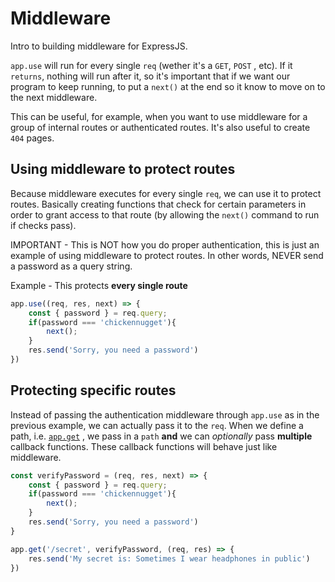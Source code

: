 # Middleware

Intro to building middleware for ExpressJS. 

`app.use` will run for every single `req` (wether it's a `GET`, `POST` , etc). If it `returns`, nothing will run after it, so it's important that if we want our program to keep running, to put a `next()` at the end so it know to move on to the next middleware.

This can be useful, for example, when you want to use middleware for a group of internal routes or authenticated routes. 
It's also useful to create `404` pages.

## Using middleware to protect routes

Because middleware executes for every single `req`, we can use it to protect routes. Basically creating functions that check for certain parameters in order to grant access to that route (by allowing the `next()` command to run if checks pass).

IMPORTANT - This is NOT how you do proper authentication, this is just an example of using middleware to protect routes. In other words, NEVER send a password as a query string. 

Example - This protects **every single route**
```Javascript
app.use((req, res, next) => {
    const { password } = req.query;
    if(password === 'chickennugget'){
        next();
    }
    res.send('Sorry, you need a password')
})
```

## Protecting specific routes

Instead of passing the authentication middleware through `app.use` as in the previous example, we can actually pass it to the `req`. 
When we define a path, i.e. [`app.get`](https://expressjs.com/en/5x/api.html#ap) , we pass in a `path` **and** we can *optionally* pass **multiple** callback functions. 
These callback functions will behave just like middleware.

```Javascript
const verifyPassword = (req, res, next) => {
    const { password } = req.query;
    if(password === 'chickennugget'){
        next();
    }
    res.send('Sorry, you need a password')
}

app.get('/secret', verifyPassword, (req, res) => {
    res.send('My secret is: Sometimes I wear headphones in public')
})
```
